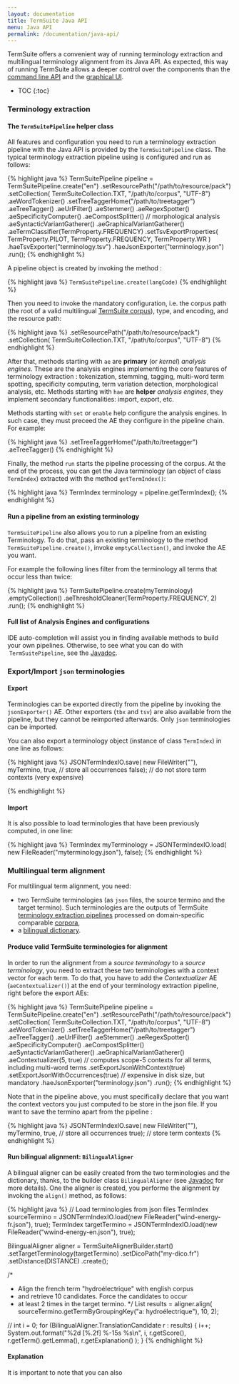 ```yaml
---
layout: documentation
title: TermSuite Java API
menu: Java API
permalink: /documentation/java-api/
---
```


TermSuite offers a convenient way of running terminology extraction and multilingual terminology alignment from its Java API. As expected, this way of running TermSuite allows a deeper control over the components than the [command line API](/documentation/command-line-api/) and the [graphical UI]().

* TOC
{:toc}

### Terminology extraction

#### The `TermSuitePipeline` helper class

All features and configuration you need to run a terminology extraction pipeline with the Java API is provided by the `TermSuitePipeline` class. The typical terminology extraction pipeline using is configured and run as follows:

{% highlight java %}
TermSuitePipeline pipeline = TermSuitePipeline.create("en")
			.setResourcePath("/path/to/resource/pack")
			.setCollection(
					TermSuiteCollection.TXT,
					"/path/to/corpus", "UTF-8")
			.aeWordTokenizer()
			.setTreeTaggerHome("/path/to/treetagger")
			.aeTreeTagger()
			.aeUrlFilter()
			.aeStemmer()
			.aeRegexSpotter()
			.aeSpecificityComputer()
			.aeCompostSplitter() // morphological analysis
			.aeSyntacticVariantGatherer()
			.aeGraphicalVariantGatherer()
			.aeTermClassifier(TermProperty.FREQUENCY)
			.setTsvExportProperties(
					TermProperty.PILOT,
					TermProperty.FREQUENCY,
					TermProperty.WR
				)
			.haeTsvExporter("terminology.tsv")
			.haeJsonExporter("terminology.json")
			.run();
{% endhighlight %}

A pipeline object is created by invoking the method :

{% highlight java %}
 `TermSuitePipeline.create(langCode)`
{% endhighlight %}

Then you need to invoke the mandatory configuration, i.e. the corpus path  (the root of a valid multilingual [TermSuite corpus](/documentation/corpus/)), type, and encoding, and the resource path:

{% highlight java %}
 .setResourcePath("/path/to/resource/pack")
 .setCollection(
		 TermSuiteCollection.TXT,
		 "/path/to/corpus", "UTF-8")
  {% endhighlight %}

After that, methods starting with `ae` are **primary** (or *kernel*) *analysis engines*. These are the analysis engines implementing the core features of terminology extraction : tokenization, stemming, tagging, multi-word term spotting, specificity computing, term variation detection, morphological analysis, etc. Methods starting with `hae` are **helper** *analysis engines*, they implement secondary functionalities: import, export, etc.

Methods starting with `set` or `enable` help configure the analysis engines. In such case, they must preceed the AE they configure in the pipeline chain. For example:

{% highlight java %}
.setTreeTaggerHome("/path/to/treetagger")
.aeTreeTagger()
{% endhighlight %}

Finally, the method `run` starts the pipeline processing of the corpus. At the end of the process, you can get the Java terminology (an object of class `TermIndex`) extracted with the method `getTermIndex()`:

{% highlight java %}
TermIndex terminology = pipeline.getTermIndex();
{% endhighlight %}

#### Run a pipeline from an existing terminology

`TermSuitePipeline` also allows you to run a pipeline from an existing Terminology. To do that, pass an existing terminology to the method `TermSuitePipeline.create()`, invoke `emptyCollection()`, and invoke the AE you want.

For example the following lines filter from the terminology all terms that occur less than twice:

{% highlight java %}
TermSuitePipeline.create(myTerminology)
		.emptyCollection()
		.aeThresholdCleaner(TermProperty.FREQUENCY, 2)
		.run();
{% endhighlight %}


#### Full list of Analysis Engines and configurations

IDE auto-completion will assist you in finding available methods to build your own pipelines. Otherwise, to see what you can do with  `TermSuitePipeline`, see the [Javadoc](http://www.javadoc.io/doc/fr.univ-nantes.termsuite/termsuite-core/{{site.termsuite.version}}).

### Export/Import `json` terminologies

#### Export

Terminologies can be exported directly from the pipeline by invoking the `jsonExporter()` AE. Other exporters (`tbx` and `tsv`) are also available from the pipeline, but they cannot be reimported afterwards. Only `json` terminologies can be imported.

You can also export a terminology object (instance of class `TermIndex`) in one line as follows:

{% highlight java %}
JSONTermIndexIO.save(
		new FileWriter(""),
		myTermino,
		true, 	// store all occurrences
		false); // do not store term contexts (very expensive)

{% endhighlight %}

#### Import


It is also possible to load terminologies that have been previously computed, in one line:

{% highlight java %}
TermIndex myTerminology = JSONTermIndexIO.load(
				new FileReader("myterminology.json"),
				false);
{% endhighlight %}

### Multilingual term alignment

For multilingual term alignment, you need:

 * two TermSuite terminologies (as `json` files, the source termino and the target termino). Such terminologies are the outputs of TermSuite [terminology extraction pipelines](/documentation/command-line-api/#termino) processed on domain-specific comparable [corpora](/documentation/corpus/),
 * a [bilingual dictionary](/documentation/resources/#dictionary).

#### Produce valid TermSuite terminologies for alignment

In order to run the alignment from a *source terminology* to a *source terminology*, you need to extract these two terminologies with a context vector for each term. To do that, you have to add the *Contextualizer* AE (`aeContextualizer()`) at the end of your terminology extraction pipeline, right before the export AEs:   

{% highlight java %}
TermSuitePipeline pipeline = TermSuitePipeline.create("en")
			.setResourcePath("/path/to/resource/pack")
			.setCollection(
					TermSuiteCollection.TXT,
					"/path/to/corpus", "UTF-8")
			.aeWordTokenizer()
			.setTreeTaggerHome("/path/to/treetagger")
			.aeTreeTagger()
			.aeUrlFilter()
			.aeStemmer()
			.aeRegexSpotter()
			.aeSpecificityComputer()
			.aeCompostSplitter()
			.aeSyntacticVariantGatherer()
			.aeGraphicalVariantGatherer()
			.aeContextualizer(5, true) // computes scope-5 contexts for all terms, including multi-word terms
			.setExportJsonWithContext(true)
			.setExportJsonWithOccurrences(true) // expensive in disk size, but mandatory
			.haeJsonExporter("terminology.json")
			.run();
{% endhighlight %}

Note that in the pipeline above, you must specifically declare that you want the context vectors you just computed to be store in the json file. If you want to save the termino apart from the pipeline :

{% highlight java %}
JSONTermIndexIO.save(
		new FileWriter(""),
		myTermino,
		true, 	// store all occurrences
		true); // store term contexts
{% endhighlight %}

#### Run bilingual alignment: `BilingualAligner`

A bilingual aligner can be easily created from the two terminologies and the dictionary, thanks, to the builder class `BilingualAligner` (see [Javadoc]({{site.javadoc}}) for more details). One the aligner is created, you performe the alignment by invoking the `align()` method, as follows:

{% highlight java %}
// Load terminologies from json files
TermIndex sourceTermino = JSONTermIndexIO.load(new FileReader("wind-energy-fr.json"), true);
TermIndex targetTermino = JSONTermIndexIO.load(new FileReader("wwind-energy-en.json"), true);


BilingualAligner aligner = TermSuiteAlignerBuilder.start()
		.setTargetTerminology(targetTermino)
		.setDicoPath("my-dico.fr")
		.setDistance(DISTANCE)
		.create();


/*
 * Align the french term "hydroélectrique" with english corpus
 * and retrieve 10 candidates. Force the candidates to occur
 * at least 2 times in the target termino.
 */
List<TranslationCandidate> results = aligner.align(
		sourceTermino.getTermByGroupingKey("a: hydroélectrique"),
		10,
		2);

//
int i = 0;
for (BilingualAligner.TranslationCandidate r : results) {
	i++;
	System.out.format("%2d [%.2f] %-15s %s\n",
			i,
			r.getScore(),
			r.getTerm().getLemma(),
			r.getExplanation()
		);
}
{% endhighlight %}

#### Explanation

It is important to note that you can also
